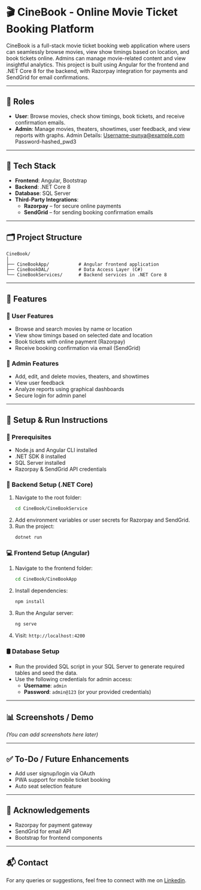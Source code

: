 # 🎬 CineBook - Online Movie Ticket Booking Platform

CineBook is a full-stack movie ticket booking web application where users can seamlessly browse movies, view show timings based on location, and book tickets online. Admins can manage movie-related content and view insightful analytics. This project is built using Angular for the frontend and .NET Core 8 for the backend, with Razorpay integration for payments and SendGrid for email confirmations.

---

## 🔑 Roles

- **User**: Browse movies, check show timings, book tickets, and receive confirmation emails.
- **Admin**: Manage movies, theaters, showtimes, user feedback, and view reports with graphs.
Admin Details:
Username-punya@example.com
Password-hashed_pwd3
---

## 🧰 Tech Stack

- **Frontend**: Angular, Bootstrap
- **Backend**: .NET Core 8
- **Database**: SQL Server
- **Third-Party Integrations**:
  - **Razorpay** – for secure online payments
  - **SendGrid** – for sending booking confirmation emails

---

## 🗂️ Project Structure

```
CineBook/
│
├── CineBookApp/           # Angular frontend application
├── CineBookDAL/           # Data Access Layer (C#)
└── CineBookServices/      # Backend services in .NET Core 8
```

---

## 🚀 Features

### 🔹 User Features
- Browse and search movies by name or location
- View show timings based on selected date and location
- Book tickets with online payment (Razorpay)
- Receive booking confirmation via email (SendGrid)

### 🔹 Admin Features
- Add, edit, and delete movies, theaters, and showtimes
- View user feedback
- Analyze reports using graphical dashboards
- Secure login for admin panel

---

## 🧪 Setup & Run Instructions

### 📁 Prerequisites
- Node.js and Angular CLI installed
- .NET SDK 8 installed
- SQL Server installed
- Razorpay & SendGrid API credentials

### 🔧 Backend Setup (.NET Core)
1. Navigate to the root folder:
   ```bash
   cd CineBook/CineBookService
   ```
2. Add environment variables or user secrets for Razorpay and SendGrid.
3. Run the project:
   ```bash
   dotnet run
   ```

### 💻 Frontend Setup (Angular)
1. Navigate to the frontend folder:
   ```bash
   cd CineBook/CineBookApp
   ```
2. Install dependencies:
   ```bash
   npm install
   ```
3. Run the Angular server:
   ```bash
   ng serve
   ```

4. Visit: `http://localhost:4200`

### 🛢️ Database Setup
- Run the provided SQL script in your SQL Server to generate required tables and seed the data.
- Use the following credentials for admin access:
  - **Username**: `admin`
  - **Password**: `admin@123` (or your provided credentials)

---

## 📊 Screenshots / Demo
*(You can add screenshots here later)*

---

## ✅ To-Do / Future Enhancements
- Add user signup/login via OAuth
- PWA support for mobile ticket booking
- Auto seat selection feature

---

## 🙏 Acknowledgements
- Razorpay for payment gateway
- SendGrid for email API
- Bootstrap for frontend components

---

## 📬 Contact
For any queries or suggestions, feel free to connect with me on [Linkedin](https://www.linkedin.com/in/aniket-goyal-21b007306).
